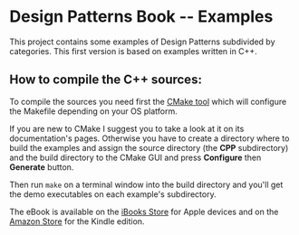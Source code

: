 # Design Patterns Book -- Examples

This project contains some examples of Design Patterns subdivided by categories. This first version is based on examples written in  C++.

## How to compile the C++ sources:

To compile the sources you need first the [CMake tool]( https://www.cmake.org/download ) which will configure the Makefile depending on your OS platform.

If you are new to CMake I suggest you to take a look at it on its documentation's pages. Otherwise you have to create a directory where to build the examples and assign the source directory (the **CPP** subdirectory) and the build directory to the CMake GUI and press **Configure** then **Generate** button.

Then run `make` on a terminal window into the build directory and you'll get the demo executables on each example's subdirectory.

The eBook is available on the [iBooks Store]( https://itunes.apple.com/us/book/design-pattern/id1332866004?ls=1&mt=11 ) for Apple devices and on the [Amazon Store]( https://www.amazon.it/dp/B078X3D6KH ) for the Kindle edition.
